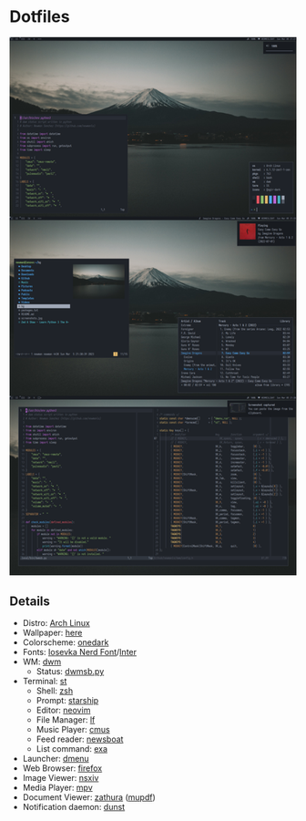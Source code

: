 # Dotfiles

![desktop screenshots](screenshots.png)

## Details

- Distro: [Arch Linux](https://archlinux.org/)
- Wallpaper: [here](.local/share/backgrounds)
- Colorscheme: [onedark](https://github.com/navarasu/onedark.nvim)
- Fonts: [Iosevka Nerd Font](https://www.nerdfonts.com/)/[Inter](https://github.com/rsms/inter)
- WM: [dwm](https://github.com/newmanls/dwm)
  - Status: [dwmsb.py](.local/bin/dwmsb.py)
- Terminal: [st](https://github.com/newmanls/st)
  - Shell: [zsh](https://www.zsh.org/)
  - Prompt: [starship](https://starship.rs/)
  - Editor: [neovim](https://neovim.io/)
  - File Manager: [lf](https://github.com/gokcehan/lf)
  - Music Player: [cmus](https://cmus.github.io/)
  - Feed reader: [newsboat](https://newsboat.org/)
  - List command: [exa](https://the.exa.website/)
- Launcher: [dmenu](https://github.com/newmanls/dmenu)
- Web Browser: [firefox](https://www.mozilla.org/firefox/)
- Image Viewer: [nsxiv](https://github.com/nsxiv/nsxiv)
- Media Player: [mpv](https://mpv.io/)
- Document Viewer: [zathura](https://pwmt.org/projects/zathura/) ([mupdf](https://pwmt.org/projects/zathura-pdf-mupdf/))
- Notification daemon: [dunst](https://dunst-project.org/)
